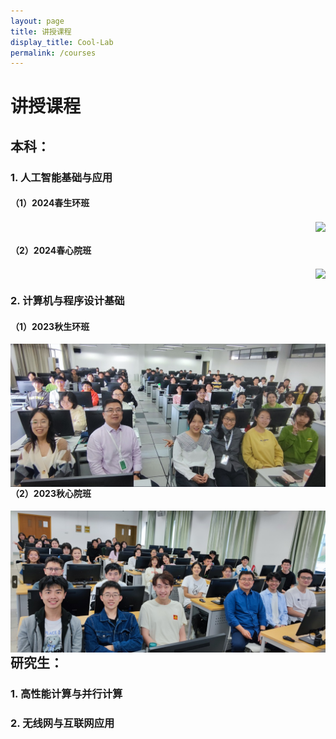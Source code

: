 ```yaml
---
layout: page
title: 讲授课程
display_title: Cool-Lab
permalink: /courses
---
```


# 讲授课程

## 本科：

### 1. 人工智能基础与应用
####  **（1）2024春生环班** 

<a href="imgs/course_imgs/202406-计算机与程序设计基础-生环班-合影.jpg"  style='float:right; text-align: right;'>
<img src="imgs/course_imgs/202406-计算机与程序设计基础-生环班-合影-small.jpg" align="center" />
</a> 

<br>

####  **（2）2024春心院班** 

<a href="imgs/course_imgs/202406-计算机与程序设计基础-心院班-合影.jpg"  style='float:right; text-align: right;'>
<img src="imgs/course_imgs/202406-计算机与程序设计基础-心院班-合影-small.jpg" align="center" />
</a> 

<br>

### 2. 计算机与程序设计基础
####  **（1）2023秋生环班** 

<a href="imgs/course_imgs/202310-计算机与程序设计基础-生环班-合影.jpg"  style='float:right; text-align: right;'>
<img src="imgs/course_imgs/202310-计算机与程序设计基础-生环班-合影-small.jpg" align="center" />
</a> 

<br>

####  **（2）2023秋心院班** 

<a href="imgs/course_imgs/202310-计算机与程序设计基础-心院班-合影.jpg"  style='float:right; text-align: right;'>
<img src="imgs/course_imgs/202310-计算机与程序设计基础-心院班-合影-small.jpg" align="center" />
</a> 

<br>

## 研究生：

### 1. 高性能计算与并行计算

### 2. 无线网与互联网应用

